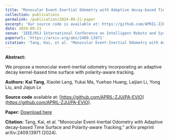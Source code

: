 ```yaml
---
title: "Monocular Event-Inertial Odometry with Adaptive decay-based Time Surface and Polarity-aware Tracking"
collection: publications
permalink: /publication/2024-09-21-paper
excerpt: 'Our source code is available at: https://github.com/APRIL-ZJU/PA-EVIO.'
date: 2024-09-21
venue: 'IEEE/RSJ International Conference on Intelligent Robots and Systems (IROS) 2024'
paperurl: 'https://arxiv.org/abs/2409.13971'
citation: 'Tang, Kai, et al. "Monocular Event-Inertial Odometry with Adaptive decay-based Time Surface and Polarity-aware Tracking." arXiv preprint arXiv:2409.13971 (2024).'
---
```

**Abstract:** 

We propose a monocular event-inertial odometry incorporating an adaptive decay kernel-based time surface with polarity-aware tracking.

**Authors:** **Kai Tang**, Xiaolei Lang, Yukai Ma, Yuehao Huang, Laijian Li, Yong Liu, and Jiajun Lv

**Source code** available at: [https://github.com/APRIL-ZJU/PA-EVIO](https://github.com/APRIL-ZJU/PA-EVIO).

**Paper:** [Download here](https://arxiv.org/abs/2409.13971)

**Citation:** Tang, Kai, et al. "Monocular Event-Inertial Odometry with Adaptive decay-based Time Surface and Polarity-aware Tracking." arXiv preprint arXiv:2409.13971 (2024).